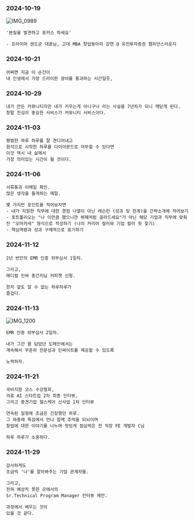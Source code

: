### 2024-10-19 

![IMG_0989](https://github.com/user-attachments/assets/35f88a6b-af99-438c-8a47-3a29733ce940)

  ```
  '본질을 발견하고 포커스 하세요'

  - 프라이머 권도균 대표님, 고대 MBA 창업동아리 강연 @ 유진투자증권 챔피언스라운지
  ```


### 2024-10-21

  ```
  어쩌면 지금 이 순간이
  내 인생에서 가장 드라이한 광야를 통과하는 시간일듯,

  ```

### 2024-10-29

  ```
  내가 만든 커뮤니티지만 내가 키우는게 아니구나 라는 사실을 7년차가 되니 깨닫게 된다.
  정말 진심이 중요한 서비스가 커뮤니티 서비스이다. 
  ```

### 2024-11-03

  ```
  평범한 하루 하루를 잘 견디어내고
  원석으로 시작한 하루를 다이아몬드로 마무할 수 있다면
  이것 역시 내 삶에서
  가장 의미있는 시간이 될 것이다.
  ```

### 2024-11-06

  ```
  서류통과 이메일 확인.
  많은 생각을 들게하는 메일.

  몇 가지만 포인트를 적어보자면
  - 내가 지원한 직무에 대한 경험 나열이 아닌 레슨런 (성과 및 한계)을 간략소개에 적어보기
  - 포트폴리오는 "나 이만큼 했으니깐 뷔페처럼 골라드세요"가 아닌 해당 기업과 직무에 맞춰진 "오마카세" 형식으로 작성하기 (나의 커리어 컬러와 기업 컬러 핏 찾기)
  - 핵심역량과 성과 구체적으로 표기하기
  ```

### 2024-11-12

  ```
  2년 반만의 EMR 인증 외부심사 1일차.

  그리고,
  메디컬 인싸 충간지님 커피챗 신청.

  한치 앞도 알 수 없는 하루하루가
  즐겁다.
  ```

### 2024-11-13

![IMG_1200](https://github.com/user-attachments/assets/c832fedb-da7b-41cb-b654-d7c62589bb06)

  ```
  EMR 인증 외부심사 2일차.

  내가 그간 몸 담았던 도메인에서는
  계속해서 꾸준히 전문성과 인싸이트를 제공할 수 있도록

  노력하자.
  ```

### 2024-11-21

  ```
  국비지원 코스 수강철회,
  의료 AI 스타트업 2차 최종 인터뷰,
  그리고 중견기업 헬스케어 신사업 1차 인터뷰

  연속된 일정에 조금은 긴장했던 하루.
  그 와중에 뚝섬에서 만나 함께 추억을 되뇌이며
  창업에 대한 이야기를 나누며 맛있게 점심먹은 전 직장 FE 개발자 C님

  하루 하루가 소중하다.
  ```
  
### 2024-11-29

  ```
  감사하게도
  조금씩 '나'를 알아봐주는 기업 관계자들.

  그리고,
  전혀 예상치 못한 곳에서의 
  Sr.Technical Program Manager 인터뷰 제안.

  과정에서 배우는 것이
  있을 것 같다.
  ```
